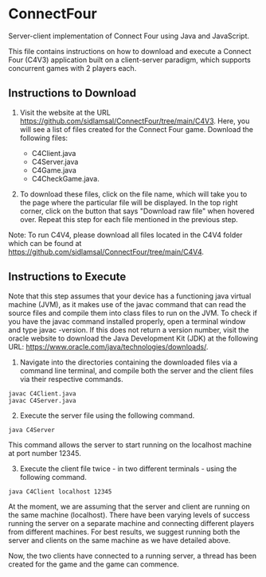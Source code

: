 # ConnectFour
Server-client implementation of Connect Four using Java and JavaScript.

This file contains instructions on how to download and execute a Connect Four (C4V3) application built on a client-server paradigm, which supports concurrent games with 2 players each.

## Instructions to Download

1. Visit the website at the URL https://github.com/sidlamsal/ConnectFour/tree/main/C4V3. Here, you will see a list of files created for the Connect Four game. Download the following files:
   - C4Client.java
   - C4Server.java
   - C4Game.java
   - C4CheckGame.java.

3. To download these files, click on the file name, which will take you to the page where the particular file will be displayed. In the top right corner, click on the button that says "Download raw file" when hovered over. Repeat this step for each file mentioned in the previous step.

Note: To run C4V4, please download all files located in the C4V4 folder which can be found at https://github.com/sidlamsal/ConnectFour/tree/main/C4V4.

## Instructions to Execute

Note that this step assumes that your device has a functioning java virtual machine (JVM), as it makes use of the javac command that can read the source files and compile them into class files to run on the JVM. To check if you have the javac command installed properly, open a terminal window and type javac -version. If this does not return a version number, visit the oracle website to download the Java Development Kit (JDK) at the following URL: https://www.oracle.com/java/technologies/downloads/.

1. Navigate into the directories containing the downloaded files via a command line terminal, and compile both the server and the client files via their respective commands.
```
javac C4Client.java 
javac C4Server.java
```

2. Execute the server file using the following command. 
```
java C4Server
```

This command allows the server to start running on the localhost machine at port number 12345.

3. Execute the client file twice - in two different terminals - using the following command.
```
java C4Client localhost 12345
```

At the moment, we are assuming that the server and client are running on the same machine (localhost). There have been varying levels of success running the server on a separate machine and connecting different players from different machines. For best results, we suggest running both the server and clients on the same machine as we have detailed above.

Now, the two clients have connected to a running server, a thread has been created for the game and the game can commence.
